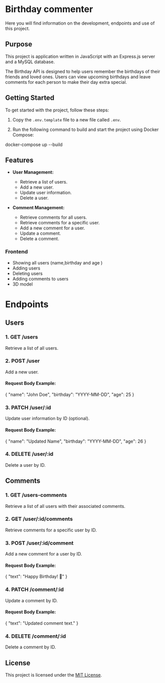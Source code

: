 # Birthday commenter

Here you will find information on the development, endpoints and use of this project.

## Purpose

This project is application written in JavaScript with an Express.js server and a MySQL database.

The Birthday API is designed to help users remember the birthdays of their friends and loved ones. Users can view upcoming birthdays and leave comments for each person to make their day extra special.

## Getting Started

To get started with the project, follow these steps:

1. Copy the `.env.template` file to a new file called `.env`.

2. Run the following command to build and start the project using Docker Compose:
   
docker-compose up --build


## Features

- **User Management:**
  - Retrieve a list of users.
  - Add a new user.
  - Update user information.
  - Delete a user.

- **Comment Management:**
  - Retrieve comments for all users.
  - Retrieve comments for a specific user.
  - Add a new comment for a user.
  - Update a comment.
  - Delete a comment.

### Frontend 
- Showing all users (name,birthday and age )
- Adding users
- Deleting users
- Adding comments to users
- 3D model

# Endpoints

## Users

### 1. GET /users

Retrieve a list of all users.

### 2. POST /user

Add a new user.

#### Request Body Example:

{
"name": "John Doe",
"birthday": "YYYY-MM-DD",
"age": 25
}

### 3. PATCH /user/:id

Update user information by ID (optional).

#### Request Body Example:

{
"name": "Updated Name",
"birthday": "YYYY-MM-DD",
"age": 26
}

### 4. DELETE /user/:id

Delete a user by ID.

## Comments

### 1. GET /users-comments

Retrieve a list of all users with their associated comments.

### 2. GET /user/:id/comments

Retrieve comments for a specific user by ID.

### 3. POST /user/:id/comment

Add a new comment for a user by ID.

#### Request Body Example:

{
"text": "Happy Birthday! 🎉"
}

### 4. PATCH /comment/:id

Update a comment by ID.

#### Request Body Example:

{
"text": "Updated comment text."
}

### 4. DELETE /comment/:id

Delete a comment by ID.

## License

This project is licensed under the [MIT License](LICENSE).
